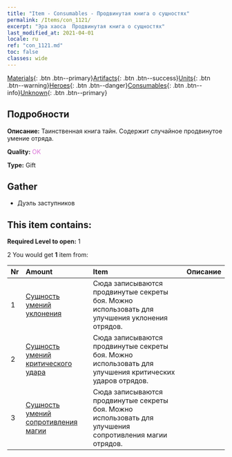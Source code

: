 ```yaml
---
title: "Item - Consumables - Продвинутая книга о сущностях"
permalink: /Items/con_1121/
excerpt: "Эра хаоса  Продвинутая книга о сущностях"
last_modified_at: 2021-04-01
locale: ru
ref: "con_1121.md"
toc: false
classes: wide
---
```

 [Materials](/ru/Items/){: .btn .btn--primary}[Artifacts](/ru/Items/Artifacts/){: .btn .btn--success}[Units](/ru/Items/Units/){: .btn .btn--warning}[Heroes](/ru/Items/Heroes/){: .btn .btn--danger}[Consumables](/ru/Items/Consumables/){: .btn .btn--info}[Unknown](/ru/Items/Unknown/){: .btn .btn--primary}

## Подробности
 **Описание:** Таинственная книга тайн. Содержит случайное продвинутое умение отряда.

 **Quality:** <span style="color: #DA70D6">OK</span>

 **Type:** Gift

## Gather

*    Дуэль заступников 

## This item contains:

 **Required Level to open:** 1

 2 You would get **1** item  from:

  | Nr | Amount |     Item    | Описание |
  |:---|:-------|:------------|:-----------:|
  | 1 | [Сущность умений уклонения](/ru/Items/con_1114/) | Сюда записываются продвинутые секреты боя. Можно использовать для улучшения уклонения отрядов. | 
  | 2 | [Сущность умений критического удара](/ru/Items/con_1115/) | Сюда записываются продвинутые секреты боя. Можно использовать для улучшения критических ударов отрядов. | 
  | 3 | [Сущность умений сопротивления магии](/ru/Items/con_1118/) | Сюда записываются продвинутые секреты боя. Можно использовать для улучшения сопротивления магии отрядов. | 
